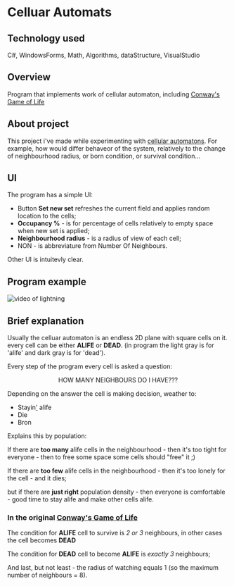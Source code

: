 # Celluar Automats

## Technology used
C#, WindowsForms, Math, Algorithms, dataStructure, VisualStudio

## Overview
Program that implements work of cellular automaton, including [Conway's Game of Life](https://en.wikipedia.org/wiki/Conway%27s_Game_of_Life)

## About project
This project i've made while experimenting with [cellular automatons](https://en.wikipedia.org/wiki/Cellular_automaton). For example, how would differ behaveor of the system, relatively to the change of neighbourhood radius, or born condition, or survival condition...

## UI
The program has a simple UI:
- Button **Set new set** refreshes the current field and applies random location to the cells;
- **Occupancy %** - is for percentage of cells relatively to empty space when new set is applied;
- **Neighbourhood radius** - is a radius of view of each cell;
- NON - is abbreviature from Number Of Neighbours.

Other UI is intuitevly clear.

## Program example
![video of lightning](pictures/example.gif)

## Brief explanation
Usually the celluar automaton is an endless 2D plane with square cells on it. every cell can be either **ALIFE** or **DEAD**. (in program the light gray is for 'alife' and dark gray is for 'dead').

Every step of the program every cell is asked a question:
<p align="center">HOW MANY NEIGHBOURS DO I HAVE???</p>
Depending on the answer the cell is making decision, weather to:

- Stayin['](https://youtu.be/I_izvAbhExY?t=43)  alife
- Die
- Bron

Explains this by population:

If there are **too many** alife cells in the neighbourhood - then it's too tight for everyone - then to free some space some cells should "free" it ;)

If there are **too few** alife cells in the neighbourhood - then it's too lonely for the cell - and it dies;

but if there are **just right** population density - then everyone is comfortable - good time to stay alife and make other cells alife.


### In the original [Conway's Game of Life](https://en.wikipedia.org/wiki/Conway%27s_Game_of_Life)
The condition for **ALIFE** cell to survive is *2 or 3* neighbours, in other cases the cell becomes **DEAD**

The condition for **DEAD** cell to become **ALIFE** is *exactly 3* neighbours;

And last, but not least - the radius of watching equals 1 (so the maximum number of neighbours = 8).